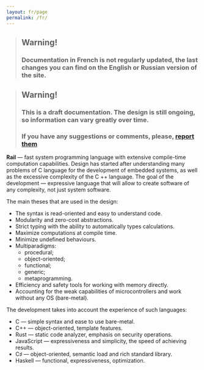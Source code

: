 ```yaml
---
layout: fr/page
permalink: /fr/
---
```


> ## **Warning!**
> ### Documentation in French is not regularly updated, the last changes you can find on the English or Russian version of the site.

> ## **Warning!**
> ### This is a draft documentation. The design is still ongoing, so information can vary greatly over time.
> ### If you have any suggestions or comments, please, <a href="mailto:proposals@rail-lang.org">report them</a>

**Rail** — fast system programming language with extensive compile-time computation capabilities. Design has started after understanding many problems of C language for the development of embedded systems, as well as the excessive complexity of the C ++ language. The goal of the development — expressive language that will allow to create software of any complexity, not just system software.

The main theses that are used in the design:
* The syntax is read-oriented and easy to understand code.
* Modularity and zero-cost abstractions.
* Strict typing with the ability to automatically types calculations.
* Maximize computations at compile time.
* Minimize undefined behaviours.
* Multiparadigms:
  * procedural;
  * object-oriented;
  * functional;
  * generic;
  * metaprogramming.
* Efficiency and safety tools for working with memory directly.
* Accounting for the weak capabilities of microcontrollers and work without any OS (bare-metal).

The development takes into account the experience of such languages:
* C — simple syntax and ease to use bare-metal.
* C++ — object-oriented, template features.
* Rust — static code analyzer, emphasis on security operations.
* JavaScript — expressiveness and simplicity, the speed of achieving results.
* C♯ — object-oriented, semantic load and rich standard library.
* Haskell — functional, expressiveness, optimization.
